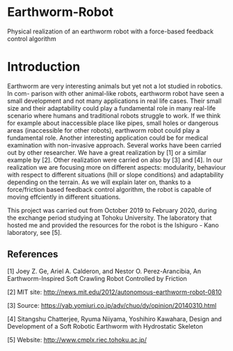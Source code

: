 # Earthworm-Robot
Physical realization of an earthworm robot with a force-based feedback control algorithm
# Introduction
Earthworm are very interesting animals but yet not a lot studied in robotics. In com-
parison with other animal-like robots, earthworm robot have seen a small development
and not many applications in real life cases. Their small size and their adaptability could
play a fundamental role in many real-life scenario where humans and traditional robots
struggle to work. If we think for example about inaccessible place like pipes, small holes or
dangerous areas (inaccessible for other robots), earthworm robot could play a fundamental
role. Another interesting application could be for medical examination with non-invasive
approach.
Several works have been carried out by other researcher. We have a great realization by
[1] or a similar example by [2]. Other realization were carried on also by [3] and [4].
In our realization we are focusing more on different aspects: modularity, behaviour with
respect to different situations (hill or slope conditions) and adaptability depending on the
terrain. As we will explain later on, thanks to a force/friction based feedback control
algorithm, the robot is capable of moving effciently in different situations.

This project was carried out from October 2019 to February 2020, during the exchange
period studying at Tohoku University. The laboratory that hosted me and provided the
resources for the robot is the Ishiguro - Kano laboratory, see [5].

## References
[1] Joey Z. Ge, Ariel A. Calderon, and Nestor O. Perez-Arancibia, An Earthworm-Inspired
Soft Crawling Robot Controlled by Friction

[2] MIT site: http://news.mit.edu/2012/autonomous-earthworm-robot-0810

[3] Source: https://yab.yomiuri.co.jp/adv/chuo/dy/opinion/20140310.html

[4] Sitangshu Chatterjee, Ryuma Niiyama, Yoshihiro Kawahara, Design and Development
of a Soft Robotic Earthworm with Hydrostatic Skeleton

[5] Website: http://www.cmplx.riec.tohoku.ac.jp/

